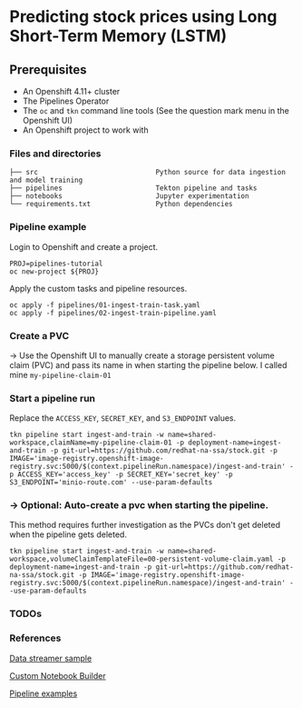 # Predicting stock prices using Long Short-Term Memory (LSTM)

## Prerequisites
- An Openshift 4.11+ cluster
- The Pipelines Operator
- The `oc` and `tkn` command line tools (See the question mark menu in the Openshift UI)
- An Openshift project to work with

### Files and directories
```
├── src                             Python source for data ingestion and model training
├── pipelines                       Tekton pipeline and tasks 
├── notebooks                       Jupyter experimentation
└── requirements.txt                Python dependencies
```

### Pipeline example

Login to Openshift and create a project.

```
PROJ=pipelines-tutorial
oc new-project ${PROJ}
```

Apply the custom tasks and pipeline resources.
```
oc apply -f pipelines/01-ingest-train-task.yaml
oc apply -f pipelines/02-ingest-train-pipeline.yaml
```

### Create a PVC

-> Use the Openshift UI to manually create a storage persistent volume claim (PVC) and 
pass its name in when starting the pipeline below. I called mine `my-pipeline-claim-01`

### Start a pipeline run

Replace the `ACCESS_KEY`, `SECRET_KEY`, and `S3_ENDPOINT` values.

```
tkn pipeline start ingest-and-train -w name=shared-workspace,claimName=my-pipeline-claim-01 -p deployment-name=ingest-and-train -p git-url=https://github.com/redhat-na-ssa/stock.git -p IMAGE='image-registry.openshift-image-registry.svc:5000/$(context.pipelineRun.namespace)/ingest-and-train' -p ACCESS_KEY='access_key' -p SECRET_KEY='secret_key' -p S3_ENDPOINT='minio-route.com' --use-param-defaults
```

### -> Optional: Auto-create a pvc when starting the pipeline. 

This method requires further investigation as the PVCs don't get deleted when the pipeline gets deleted.

```
tkn pipeline start ingest-and-train -w name=shared-workspace,volumeClaimTemplateFile=00-persistent-volume-claim.yaml -p deployment-name=ingest-and-train -p git-url=https://github.com/redhat-na-ssa/stock.git -p IMAGE='image-registry.openshift-image-registry.svc:5000/$(context.pipelineRun.namespace)/ingest-and-train' --use-param-defaults
```

### TODOs

### References
[Data streamer sample](https://github.com/redhat-na-ssa/ml_data_streamer/blob/main/source-eip/src/test/resources/samples/MUFG-1.csv)

[Custom Notebook Builder](https://github.com/redhat-na-ssa/rhods-custom-notebook-example.git)

[Pipeline examples](https://github.com/rh-datascience-and-edge-practice/kubeflow-examples/blob/main/pipelines/11_iris_training_pipeline.py)
